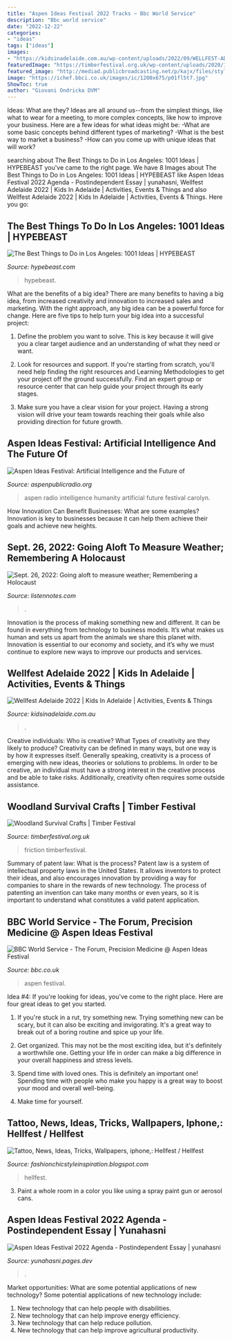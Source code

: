 ```yaml
---
title: "Aspen Ideas Festival 2022 Tracks ~ Bbc World Service"
description: "Bbc world service"
date: "2022-12-22"
categories:
- "ideas"
tags: ["ideas"]
images:
- "https://kidsinadelaide.com.au/wp-content/uploads/2022/09/WELLFEST-ADELAIDE_YOGA-IN-THE-MALL.jpg"
featuredImage: "https://timberfestival.org.uk/wp-content/uploads/2020/10/Woodland-Survival-Crafts-1.jpg"
featured_image: "http://mediad.publicbroadcasting.net/p/kajx/files/styles/medium/public/201706/IMG_9378.jpg"
image: "https://ichef.bbci.co.uk/images/ic/1200x675/p01fl5t7.jpg"
ShowToc: true
author: "Giovani Ondricka DVM"
---
```



Ideas: What are they?
Ideas are all around us--from the simplest things, like what to wear for a meeting, to more complex concepts, like how to improve your business. Here are a few ideas for what ideas might be: 
-What are some basic concepts behind different types of marketing? 
-What is the best way to market a business? 
-How can you come up with unique ideas that will work?

	

		
searching about The Best Things to Do in Los Angeles: 1001 Ideas | HYPEBEAST you've came to the right page. We have 8 Images about The Best Things to Do in Los Angeles: 1001 Ideas | HYPEBEAST like Aspen Ideas Festival 2022 Agenda - Postindependent Essay | yunahasni, Wellfest Adelaide 2022 | Kids In Adelaide | Activities, Events &amp; Things and also Wellfest Adelaide 2022 | Kids In Adelaide | Activities, Events &amp; Things. Here you go:
		
    
## The Best Things To Do In Los Angeles: 1001 Ideas | HYPEBEAST

<img loading=lazy src="https://image-cdn.hypb.st/https://hypebeast.com/image/2021/06/primavera-sound-los-angeles-festival-2022-announcement-000.jpg?fit=max&amp;cbr=1&amp;q=90&amp;w=1125&amp;h=750" onerror="this.onerror=null;this.src='https://tse4.mm.bing.net/th?id=OIP.1x210hXZBzpOP_QK7g-duQHaE8&amp;pid=15.1';" alt="The Best Things to Do in Los Angeles: 1001 Ideas | HYPEBEAST">

_Source: hypebeast.com_

>hypebeast. 

	

What are the benefits of a big idea?
There are many benefits to having a big idea, from increased creativity and innovation to increased sales and marketing. With the right approach, any big idea can be a powerful force for change. Here are five tips to help turn your big idea into a successful project:
1. Define the problem you want to solve. This is key because it will give you a clear target audience and an understanding of what they need or want.

2. Look for resources and support. If you're starting from scratch, you'll need help finding the right resources and Learning Methodologies to get your project off the ground successfully. Find an expert group or resource center that can help guide your project through its early stages.

3. Make sure you have a clear vision for your project. Having a strong vision will drive your team towards reaching their goals while also providing direction for future growth.

    
## Aspen Ideas Festival: Artificial Intelligence And The Future Of

<img loading=lazy src="http://mediad.publicbroadcasting.net/p/kajx/files/styles/medium/public/201706/IMG_9378.jpg" onerror="this.onerror=null;this.src='https://tse2.mm.bing.net/th?id=OIP.bXkIqx6k6VGf4FLCSW1jggHaFj&amp;pid=15.1';" alt="Aspen Ideas Festival: Artificial Intelligence and the Future of">

_Source: aspenpublicradio.org_

>aspen radio intelligence humanity artificial future festival carolyn. 

	

How Innovation Can Benefit Businesses: What are some examples?
Innovation is key to businesses because it can help them achieve their goals and achieve new heights.

    
## Sept. 26, 2022: Going Aloft To Measure Weather; Remembering A Holocaust

<img loading=lazy src="https://production.listennotes.com/podcasts/colorado-matters-colorado-public-radio-ktbhmF3KW9A-VdioWMmCOQ5.1400x1400.jpg" onerror="this.onerror=null;this.src='https://tse4.mm.bing.net/th?id=OIP.0tF-IFGf9_0_JpDFDOeJqAHaHa&amp;pid=15.1';" alt="Sept. 26, 2022: Going aloft to measure weather; Remembering a Holocaust">

_Source: listennotes.com_

>. 

	

Innovation is the process of making something new and different. It can be found in everything from technology to business models. It’s what makes us human and sets us apart from the animals we share this planet with. Innovation is essential to our economy and society, and it’s why we must continue to explore new ways to improve our products and services.

    
## Wellfest Adelaide 2022 | Kids In Adelaide | Activities, Events &amp; Things

<img loading=lazy src="https://kidsinadelaide.com.au/wp-content/uploads/2022/09/WELLFEST-ADELAIDE_YOGA-IN-THE-MALL.jpg" onerror="this.onerror=null;this.src='https://tse1.mm.bing.net/th?id=OIP.m1PelstZZBoDZZBhhCAslgHaE8&amp;pid=15.1';" alt="Wellfest Adelaide 2022 | Kids In Adelaide | Activities, Events &amp; Things">

_Source: kidsinadelaide.com.au_

>. 

	

Creative individuals: Who is creative? What Types of creativity are they likely to produce?
Creativity can be defined in many ways, but one way is by how it expresses itself. Generally speaking, creativity is a process of emerging with new ideas, theories or solutions to problems. In order to be creative, an individual must have a strong interest in the creative process and be able to take risks. Additionally, creativity often requires some outside assistance.

    
## Woodland Survival Crafts | Timber Festival

<img loading=lazy src="https://timberfestival.org.uk/wp-content/uploads/2020/10/Woodland-Survival-Crafts-1.jpg" onerror="this.onerror=null;this.src='https://tse4.mm.bing.net/th?id=OIP.YDEnWwaS4GplMNwiBbA9MAHaFj&amp;pid=15.1';" alt="Woodland Survival Crafts | Timber Festival">

_Source: timberfestival.org.uk_

>friction timberfestival. 

	

Summary of patent law: What is the process?
Patent law is a system of intellectual property laws in the United States. It allows inventors to protect their ideas, and also encourages innovation by providing a way for companies to share in the rewards of new technology. The process of patenting an invention can take many months or even years, so it is important to understand what constitutes a valid patent application.

    
## BBC World Service - The Forum, Precision Medicine @ Aspen Ideas Festival

<img loading=lazy src="https://ichef.bbci.co.uk/images/ic/1200x675/p01fl5t7.jpg" onerror="this.onerror=null;this.src='https://tse1.mm.bing.net/th?id=OIP.0rHEQwA9N_Wxk2ZeNOZc8AHaEK&amp;pid=15.1';" alt="BBC World Service - The Forum, Precision Medicine @ Aspen Ideas Festival">

_Source: bbc.co.uk_

>aspen festival. 

	

Idea #4:
If you're looking for ideas, you've come to the right place. Here are four great ideas to get you started.
1. If you're stuck in a rut, try something new. Trying something new can be scary, but it can also be exciting and invigorating. It's a great way to break out of a boring routine and spice up your life.

2. Get organized. This may not be the most exciting idea, but it's definitely a worthwhile one. Getting your life in order can make a big difference in your overall happiness and stress levels.

3. Spend time with loved ones. This is definitely an important one! Spending time with people who make you happy is a great way to boost your mood and overall well-being.

4. Make time for yourself.

    
## Tattoo, News, Ideas, Tricks, Wallpapers, Iphone,: Hellfest / Hellfest

<img loading=lazy src="https://images.france.fr/zeaejvyq9bhj/5oZPHCrT3OikoAG40mskSa/d65c34c0c07a82ec4465a02e69a62bf6/hellfest3.jpg?w=1200&amp;h=630&amp;q=70&amp;fl=progressive&amp;fit=fill" onerror="this.onerror=null;this.src='https://tse4.mm.bing.net/th?id=OIP.j-tEL1xqzDel0ZSbuWceiAHaD4&amp;pid=15.1';" alt="Tattoo, News, Ideas, Tricks, Wallpapers, iphone,: Hellfest / Hellfest">

_Source: fashionchicstyleinspiration.blogspot.com_

>hellfest. 

	

3. Paint a whole room in a color you like using a spray paint gun or aerosol cans.

    
## Aspen Ideas Festival 2022 Agenda - Postindependent Essay | Yunahasni

<img loading=lazy src="https://aspenideasfestival.imgix.net/null06b05c01-8b35-4ca9-8cd6-0d30861214de/AdobeStock_324285104.jpeg?auto=compress%2Cformat&amp;fit=min&amp;fm=jpg&amp;h=400&amp;mono=7d247d&amp;q=80&amp;rect=4002%2C0%2C4002%2C4000&amp;w=400" onerror="this.onerror=null;this.src='https://tse4.mm.bing.net/th?id=OIP.2-S1iG-0gOlqrsHPu4PtUQGQGQ&amp;pid=15.1';" alt="Aspen Ideas Festival 2022 Agenda - Postindependent Essay | yunahasni">

_Source: yunahasni.pages.dev_

>. 

	

Market opportunities: What are some potential applications of new technology?
Some potential applications of new technology include: 
1. New technology that can help people with disabilities. 
2. New technology that can help improve energy efficiency. 
3. New technology that can help reduce pollution. 
4. New technology that can help improve agricultural productivity.

